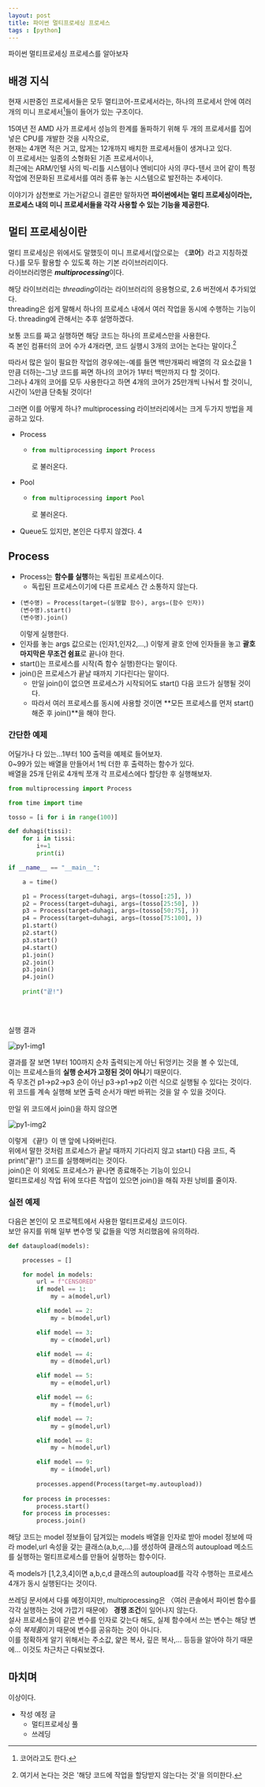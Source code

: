 ```yaml
---
layout: post
title: 파이썬 멀티프로세싱 프로세스
tags : [python]
---
```


파이썬 멀티프로세싱 프로세스를 알아보자
<!--excerpt-->
## 배경 지식
현재 시판중인 프로세서들은 모두 멀티코어-프로세서라는, 하나의 프로세서 안에 여러 개의 미니 프로세서[^1]들이 들어가 있는 구조이다.

15여년 전 AMD 사가 프로세서 성능의 한계를 돌파하기 위해 두 개의 프로세서를 집어넣은 CPU를 개발한 것을 시작으로,  
현재는 4개면 적은 거고, 많게는 12개까지 배치한 프로세서들이 생겨나고 있다.  
이 프로세서는 일종의 소형화된 기존 프로세서이나,  
최근에는 ARM/인텔 사의 빅-리틀 시스템이나 엔비디아 사의 쿠다-텐서 코어 같이 특정 작업에 전문화된 프로세서를 여러 종류 놓는 시스템으로 발전하는 추세이다.

이야기가 삼천뽀로 가는거같으니 결론만 말하자면 __파이썬에서는 멀티 프로세싱이라는, 프로세스 내의 미니 프로세서들을 각각 사용할 수 있는 기능을 제공한다.__

## 멀티 프로세싱이란
멀티 프로세싱은 위에서도 말했듯이 미니 프로세서(앞으로는 《**코어**》라고 지칭하겠다.)를 모두 활용할 수 있도록 하는 기본 라이브러리이다.  
라이브러리명은 ***multiprocessing***이다.

해당 라이브러리는 *threading*이라는 라이브러리의 응용형으로, 2.6 버전에서 추가되었다.  
threading은 쉽게 말해서 하나의 프로세스 내에서 여러 작업을 동시에 수행하는 기능이다. threading에 관해서는 추후 설명하겠다.

보통 코드를 짜고 실행하면 해당 코드는 하나의 프로세스만을 사용한다.  
즉 본인 컴퓨터의 코어 수가 4개라면, 코드 실행시 3개의 코어는 논다는 말이다.[^2]

따라서 많은 일이 필요한 작업의 경우에는-예를 들면 백만개짜리 배열의 각 요소값을 1만큼 더하는-그냥 코드를 짜면 하나의 코어가 1부터 백만까지 다 할 것이다.  
그러나 4개의 코어를 모두 사용한다고 하면 4개의 코어가 25만개씩 나눠서 할 것이니, 시간이 ¼만큼 단축될 것이다!

그러면 이를 어떻게 하나? multiprocessing 라이브러리에서는 크게 두가지 방법을 제공하고 있다.
* Process
  * ```python
    from multiprocessing import Process
    ```

    로 불러온다.
* Pool
  * ```python
    from multiprocessing import Pool
    ```

    로 불러온다.
* Queue도 있지만, 본인은 다루지 않겠다.
4
## Process
* Process는 **함수를 실행**하는 독립된 프로세스이다.
  * 독립된 프로세스이기에 다른 프로세스 간 소통하지 않는다.
* ```python
  (변수명) = Process(target=(실행할 함수), args=(함수 인자))
  (변수명).start()
  (변수명).join()
  ```
  이렇게 실행한다.
* 인자를 놓는 args 값으로는 (인자1,인자2,...,) 이렇게 괄호 안에 인자들을 놓고 **괄호 마지막은 무조건 쉼표**로 끝나야 한다.
* start()는 프로세스를 시작(즉 함수 실행)한다는 말이다.
* join()은 프로세스가 끝날 때까지 기다린다는 말이다.
  * 만일 join()이 없으면 프로세스가 시작되어도 start() 다음 코드가 실행될 것이다.
  * 따라서 여러 프로세스를 동시에 사용할 것이면 **모든 프로세스를 먼저 start()해준 후 join()**을 해야 한다.

### 간단한 예제
어딜가나 다 있는...1부터 100 출력을 예제로 들어보자.  
0~99가 있는 배열을 만들어서 1씩 더한 후 출력하는 함수가 있다.  
배열을 25개 단위로 4개씩 쪼개 각 프로세스에다 할당한 후 실행해보자.
```python
from multiprocessing import Process

from time import time

tosso = [i for i in range(100)]

def duhagi(tissi):
    for i in tissi:
        i+=1
        print(i)

if __name__ == "__main__":

    a = time()

    p1 = Process(target=duhagi, args=(tosso[:25], ))
    p2 = Process(target=duhagi, args=(tosso[25:50], ))
    p3 = Process(target=duhagi, args=(tosso[50:75], ))
    p4 = Process(target=duhagi, args=(tosso[75:100], ))
    p1.start()
    p2.start()
    p3.start()
    p4.start()
    p1.join()
    p2.join()
    p3.join()
    p4.join()
    
    print("끝!")
    
    
    
```
실행 결과  

![py1-img1](/images/posts/python1-img1.png)

결과를 잘 보면 1부터 100까지 순차 출력되는게 아닌 뒤엉키는 것을 볼 수 있는데,  
이는 프로세스들의 **실행 순서가 고정된 것이 아니**기 때문이다.  
즉 무조건 p1->p2->p3 순이 아닌 p3->p1->p2 이런 식으로 실행될 수 있다는 것이다.  
위 코드를 계속 실행해 보면 출력 순서가 매번 바뀌는 것을 알 수 있을 것이다.

만일 위 코드에서 join()을 하지 않으면  

![py1-img2](/images/posts/python1-img2.png)

이렇게 《끝!》이 맨 앞에 나와버린다.  
위에서 말한 것처럼 프로세스가 끝날 때까지 기다리지 않고 start() 다음 코드, 즉 print("끝!") 코드를 실행해버리는 것이다.  
join()은 이 외에도 프로세스가 끝나면 종료해주는 기능이 있으니  
멀티프로세싱 작업 뒤에 또다른 작업이 있으면 join()을 해줘 자원 낭비를 줄이자.

### 실전 예제
다음은 본인이 모 프로젝트에서 사용한 멀티프로세싱 코드이다.  
보안 유지를 위해 일부 변수명 및 값들을 익명 처리했음에 유의하라.

```python
def dataupload(models):

    processes = []

    for model in models:
        url = f"CENSORED"
        if model == 1:
            my = a(model,url)

        elif model == 2:
            my = b(model,url)

        elif model == 3:
            my = c(model,url)

        elif model == 4:
            my = d(model,url)

        elif model == 5:
            my = e(model,url)

        elif model == 6:
            my = f(model,url)

        elif model == 7:
            my = g(model,url)

        elif model == 8:
            my = h(model,url)

        elif model == 9:
            my = i(model,url)
    
        processes.append(Process(target=my.autoupload))
    
    for process in processes:
        process.start()
    for process in processes:
        process.join()
```

해당 코드는 model 정보들이 담겨있는 models 배열을 인자로 받아
model 정보에 따라 model,url 속성을 갖는 클래스(a,b,c,...)를 생성하여
클래스의 autoupload 메소드를 실행하는 멀티프로세스를 만들어 실행하는 함수이다.  

즉 models가 [1,2,3,4]이면 a,b,c,d 클래스의 autoupload를 각각 수행하는 프로세스 4개가 동시 실행된다는 것이다.

쓰레딩 문서에서 다룰 예정이지만, multiprocessing은 〈여러 콘솔에서 파이썬 함수를 각각 실행하는 것에 가깝기 때문에〉 **경쟁 조건**이 일어나지 않는다.  
설사 프로세스들이 같은 변수를 인자로 갖는다 해도, 실제 함수에서 쓰는 변수는 해당 변수의 *복제품*이기 때문에 변수를 공유하는 것이 아니다.  
이를 정확하게 알기 위해서는 주소값, 얉은 복사, 깊은 복사,... 등등을 알아야 하기 때문에... 이것도 차근차근 다뤄보겠다.

## 마치며
이상이다.
* 작성 예정 글
  * 멀티프로세싱 풀
  * 쓰레딩

[^1]: 코어라고도 한다.
[^2]: 여기서 논다는 것은 '해당 코드에 작업을 할당받지 않는다는 것'을 의미한다.
